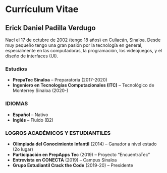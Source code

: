 # Currículum Vitae
## Erick Daniel Padilla Verdugo

Nací el 17 de octubre de 2002 (tengo 18 años) en Culiacán, Sinaloa. Desde muy pequeño tengo una gran pasión por la tecnología en general, especialmente en las computadoras, la programación, los videojuegos, y el diseño de interfaces (UI).

### Estudios
* **PrepaTec Sinaloa**
– Preparatoria (2017-2020) 
* **Ingeniero en Tecnologías Computacionales (ITC)**
– Tecnológico de Monterrey Sinaloa (2020-)

### IDIOMAS 
* **Español** – Nativo 
* **Inglés** – Fluido (B2) 

### LOGROS ACADÉMICOS Y ESTUDIANTILES 
* **Olimpiada del Conocimiento Infantil**
(2014) – Ganador a nivel estado (2o lugar) 
* **Participación en PrepApps Tec**
(2019) – Proyecto “EncuentraTec” 
* **Entrevista en CONECTA**
(2019) – Campus Sinaloa 
* **Grupo Estudiantil Crack the Code**
(2019-20) – Presidente
